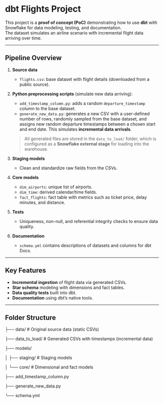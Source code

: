 # dbt Flights Project

This project is a **proof of concept (PoC)** demonstrating how to use **dbt** with Snowflake for data modeling, testing, and documentation.  
The dataset simulates an airline scenario with incremental flight data arriving over time.  

---

## Pipeline Overview

1. **Source data**  
   - `flights.csv`: base dataset with flight details (downloaded from a public source).  

2. **Python preprocessing scripts** (simulate new data arriving):  
   - `add_timestamp_column.py`: adds a random `departure_timestamp` column to the base dataset.  
   - `generate_new_data.py`: generates a new CSV with a user-defined number of rows, randomly sampled from the base dataset, and assigns new random departure timestamps between a chosen start and end date. This simulates **incremental data arrivals**.  

   > All generated files are stored in the `data_to_load/` folder, which is configured as a **Snowflake external stage** for loading into the warehouse.

3. **Staging models**  
   - Clean and standardize raw fields from the CSVs.  

4. **Core models**  
   - `dim_airports`: unique list of airports.  
   - `dim_time`: derived calendar/time fields.  
   - `fact_flights`: fact table with metrics such as ticket price, delay minutes, and distance.  

5. **Tests**  
   - Uniqueness, non-null, and referential integrity checks to ensure data quality.  

6. **Documentation**  
   - `schema.yml` contains descriptions of datasets and columns for dbt Docs.  

---

## Key Features

- **Incremental ingestion** of flight data via generated CSVs.  
- **Star schema** modeling with dimensions and fact tables.  
- **Data quality tests** built into dbt.  
- **Documentation** using dbt’s native tools.  

---

## Folder Structure

├── data/ # Original source data (static CSVs)

├── data_to_load/ # Generated CSVs with timestamps (incremental data)

├── models/

│ ├── staging/ # Staging models

│ └── core/ # Dimensional and fact models

├── add_timestamp_column.py

├── generate_new_data.py

└── schema.yml